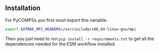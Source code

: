 
## Installation

For PyCOMPSs you first must export this variable:

```bash
export EXTRAE_MPI_HEADERS=/usr/include/x86_64-linux-gnu/mpi
```

Then you just need to run `pip install -r requirements.txt` to
get all the dependencies needed for the ESM workflow installed.